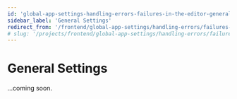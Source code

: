 ```yaml
---
id: 'global-app-settings-handling-errors-failures-in-the-editor-general-settings'
sidebar_label: 'General Settings'
redirect_from: '/frontend/global-app-settings/handling-errors/failures-in-the-editor/general-settings'
# slug: '/projects/frontend/global-app-settings/handling-errors/failures-in-the-editor/general-settings'
---
```


# General Settings

...coming soon.
